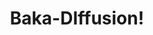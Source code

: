 ---
layout: post
title: "Baka-DIffusion!"
image: https://lh3.googleusercontent.com/d/1T-SEa-fGphTSeR-_-wV8ix1x5EtaecKq
model_count: 1
---